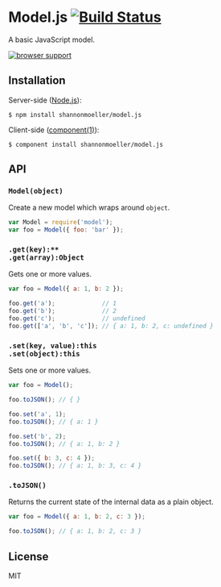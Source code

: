 # Model.js [![Build Status](https://travis-ci.org/shannonmoeller/model.js.png)](https://travis-ci.org/shannonmoeller/model.js)

  A basic JavaScript model.
  
  [![browser support](http://ci.testling.com/shannonmoeller/model.js.png)](http://ci.testling.com/shannonmoeller/model.js)

## Installation

  Server-side ([Node.js](http://nodejs.org)):

    $ npm install shannonmoeller/model.js

  Client-side ([component(1)](https://github.com/component)):

    $ component install shannonmoeller/model.js

## API

### `Model(object)`

  Create a new model which wraps around `object`.

```js
var Model = require('model');
var foo = Model({ foo: 'bar' });
```

### `.get(key):**` <br /> `.get(array):Object`

  Gets one or more values.

```js
var foo = Model({ a: 1, b: 2 });

foo.get('a');             // 1
foo.get('b');             // 2
foo.get('c');             // undefined
foo.get(['a', 'b', 'c']); // { a: 1, b: 2, c: undefined }
```

### `.set(key, value):this` <br /> `.set(object):this`

  Sets one or more values.

```js
var foo = Model();

foo.toJSON(); // { }

foo.set('a', 1);
foo.toJSON(); // { a: 1 }

foo.set('b', 2);
foo.toJSON(); // { a: 1, b: 2 }

foo.set({ b: 3, c: 4 });
foo.toJSON(); // { a: 1, b: 3, c: 4 }

```

### `.toJSON()`

  Returns the current state of the internal data as a plain object.

```js
var foo = Model({ a: 1, b: 2, c: 3 });

foo.toJSON(); // { a: 1, b: 2, c: 3 }
```

## License

  MIT
